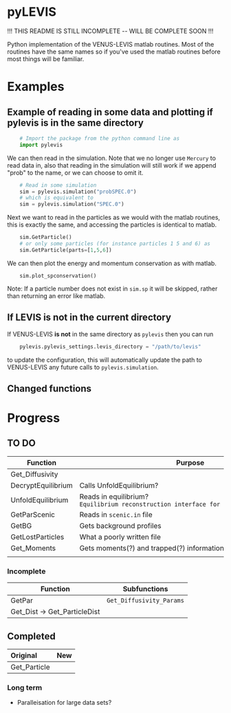 # pyLEVIS

!!! THIS README IS STILL INCOMPLETE -- WILL BE COMPLETE SOON !!!

Python implementation of the VENUS-LEVIS matlab routines. Most of the routines have the same names so if you've used the matlab routines before most things will be familiar.



# Examples

## Example of reading in some data and plotting if pylevis is in the same directory

```py
    # Import the package from the python command line as
    import pylevis
```

We can then read in the simulation. Note that we no longer use `Mercury` to read data in, also that reading in the simulation will still work if we append "prob" to the name, or we can choose to omit it.
```py
    # Read in some simulation
    sim = pylevis.simulation("probSPEC.0")
    # which is equivalent to
    sim = pylevis.simulation("SPEC.0")
```

Next we want to read in the particles as we would with the matlab routines, this is exactly the same, and accessing the particles is identical to matlab.
```py
    sim.GetParticle()
    # or only some particles (for instance particles 1 5 and 6) as
    sim.GetParticle(parts=[1,5,6])
```

We can then plot the energy and momentum conservation as with matlab.
```
    sim.plot_spconservation()
```
Note: If a particle number does not exist in `sim.sp` it will be skipped, rather than returning an error like matlab.




## If LEVIS is not in the current directory

If VENUS-LEVIS **is not** in the same directory as `pylevis` then you can run
```py
    pylevis.pylevis_settings.levis_directory = "/path/to/levis"
```
to update the configuration, this will automatically update the path to VENUS-LEVIS any future calls to `pylevis.simulation`.

## Changed functions


# Progress

## TO DO


| Function           | Purpose                                                                                 |
| ------------------ | --------------------------------------------------------------------------------------- |
| Get_Diffusivity    |                                                                                         |
| DecryptEquilibrium | Calls UnfoldEquilibrium?                                                                |
| UnfoldEquilibrium  | Reads in equilibrium? `Equilibrium reconstruction interface for many equilibrium codes` |
| GetParScenic       | Reads in `scenic.in` file                                                               |
| GetBG              | Gets background profiles                                                                |
| GetLostParticles   | What a poorly written file                                                              |
| Get_Moments        | Gets moments(?) and trapped(?) information                                              |
|                    |                                                                                         |

### Incomplete

| Function                     | Subfunctions             |
| ---------------------------- | ------------------------ |
| GetPar                       | `Get_Diffusivity_Params` |
| Get_Dist -> Get_ParticleDist |                          |




## Completed


| Original            | New                    |
|:------------------- |:---------------------- |
| Get_Particle        |                        |





### Long term
- Paralleisation for large data sets?
